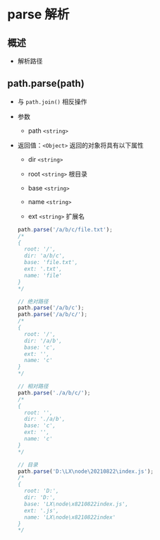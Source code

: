 parse解析
==

## 概述

*   解析路径

## path.parse(path)

*   与 `path.join()` 相反操作

*   参数

    *   path `<string>`

*   返回值：`<Object>` 返回的对象将具有以下属性

    *   dir `<string>`&#x20;

    *   root `<string>` 根目录

    *   base `<string>`&#x20;

    *   name `<string>`&#x20;

    *   ext `<string>` 扩展名

    ```javascript
    path.parse('/a/b/c/file.txt');
    /*
    {
      root: '/',
      dir: 'a/b/c',
      base: 'file.txt',
      ext: '.txt',
      name: 'file'
    }
    */
    ```

    ```javascript
    // 绝对路径
    path.parse('/a/b/c');
    path.parse('/a/b/c/');
    /*
    {
      root: '/',
      dir: '/a/b',
      base: 'c',
      ext: '',
      name: 'c'
    }
    */
    ```

    ```javascript
    // 相对路径
    path.parse('./a/b/c/');
    /*
    {
      root: '',
      dir: './a/b',
      base: 'c',
      ext: '',
      name: 'c'
    }
    */
    ```

    ```javascript
    // 目录
    path.parse('D:\LX\node\20210822\index.js');
    /*
    {
      root: 'D:',
      dir: 'D:',
      base: 'LX\node\x8210822index.js',
      ext: '.js',
      name: 'LX\node\x8210822index'
    }
    */
    ```
